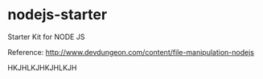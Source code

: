 # nodejs-starter
Starter Kit for NODE JS

Reference:
http://www.devdungeon.com/content/file-manipulation-nodejs


HKJHLKJHKJHLKJH

